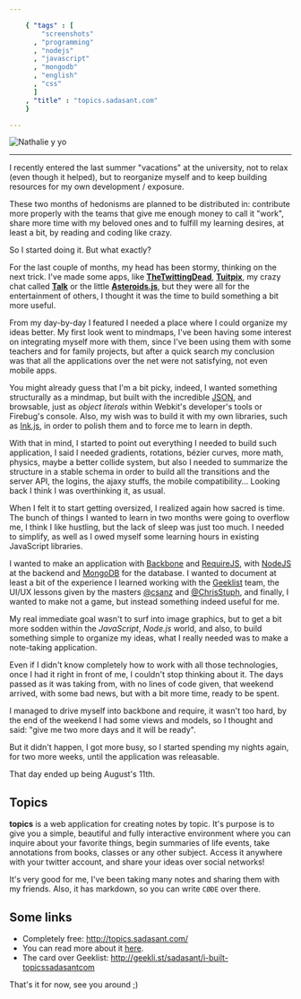```yaml
--- 

    { "tags" : [
        "screenshots"
      , "programming"
      , "nodejs"
      , "javascript"
      , "mongodb"
      , "english"
      , "css"
      ]
    , "title" : "topics.sadasant.com"
    }

--- 
```


![Nathalie y yo](/images/posts/2012-08-11-topics.jpg)

--- 

I recently entered the last summer "vacations" at the university,
not to relax (even though it helped), but to reorganize myself
and to keep building resources for my own development / exposure.

These two months of hedonisms are planned to be distributed in:
contribute more properly with the teams that give me enough
money to call it "work", share more time with my beloved ones
and to fulfill my learning desires, at least a bit, by
reading and coding like crazy.

So I started doing it. But what exactly?

For the last couple of months, my head has been stormy,
thinking on the next trick. I've made some apps, like
**[TheTwittingDead](http://sadasant.com/d/TheTwittingDead/)**,
**[Tuitpix](http://tuitpix.com/)**,
my crazy chat called **[Talk](http://talk.sadasant.com/)**
or the little
**[Asteroids.js](http://sadasant.com/d/asteroids.js/play)**,
but they were all for the entertainment of others,
I thought it was the time to build something a bit more
useful.

From my day-by-day I featured I needed a place where
I could organize my ideas better.
My first look went to mindmaps, I've been having some
interest on integrating myself more with them,
since I've been using them with some teachers and for
family projects, but after a quick search my conclusion
was that all the applications over the net were
not satisfying, not even mobile apps.

You might already guess that I'm a bit picky, indeed,
I wanted something structurally as a mindmap, but built with
the incredible [JSON](http://json.org/),
and browsable, just as _object literals_ within
Webkit's developer's tools or Firebug's console.
Also, my wish was to build it with my own libraries,
such as [Ink.js](https://github.com/sadasant/Ink.js),
in order to polish them and to force me to learn in depth.

With that in mind, I started to point out everything I needed
to build such application, I said I needed gradients, rotations,
bézier curves, more math, physics, maybe a better collide
system, but also I needed to summarize the structure
in a stable schema in order to build all the transitions
and the server API, the logins, the ajaxy stuffs, the
mobile compatibility...
Looking back I think I was overthinking it, as usual.

When I felt it to start getting oversized,
I realized again how sacred is time. The bunch of things
I wanted to learn in two months were going to overflow me,
I think I like hustling, but the lack of sleep was just too much.
I needed to simplify, as well as I owed myself some learning hours
in existing JavaScript libraries.

I wanted to make an application with
[Backbone](http://documentcloud.github.com/backbone/) and
[RequireJS](http://requirejs.org/), with
[NodeJS](http://nodejs.org/) at the backend
and [MongoDB](http://mongodb.org/) for the database.
I wanted to document at least a bit of the experience
I learned working with the [Geeklist](http://geekli.st/) team,
the UI/UX lessons given by the masters [@csanz](https://twitter.com/csanz)
and [@ChrisStuph](https://twitter.com/ChrisStuph),
and finally, I wanted to make not a game,
but instead something indeed useful for me.

My real immediate goal wasn't
to surf into image graphics, but to get a bit more
sodden within the _JavaScript_, _Node.js_ world,
and also, to build something simple to organize my ideas,
what I really needed was to make a note-taking application.

Even if I didn't know completely how to work with all those
technologies, once I had it right in front of me,
I couldn't stop thinking about it. The days passed as
it was taking from, with no lines of code given,
that weekend arrived, with some bad news, but
with a bit more time, ready to be spent.

I managed to drive myself into backbone and require,
it wasn't too hard, by the end of the weekend I had
some views and models, so I thought and said:
"give me two more days and it will be ready".

But it didn't happen, I got more busy, so I started spending
my nights again, for two more weeks, until the application was
releasable.

That day ended up being August's 11th.

## Topics

**topics** is a web application for creating notes by topic.
It's purpose is to give you a simple, beautiful
and fully interactive environment
where you can inquire about your favorite things,
begin summaries of life events,
take annotations from books,
classes or any other subject.
Access it anywhere with your twitter account,
and share your ideas over social networks!

It's very good for me, I've been taking many notes
and sharing them with my friends. Also, it has markdown,
so you can write  `CØÐE` over there.

## Some links

-   Completely free: <http://topics.sadasant.com/>
-   You can read more about it [here](https://topics.sadasant.com/sadasant/topic/CODIMOS).
-   The card over Geeklist: <http://geekli.st/sadasant/i-built-topicssadasantcom>

<span></span>

That's it for now, see you around ;)

